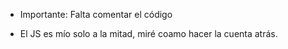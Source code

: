 * Importante: Falta comentar el código

* El JS es mío solo a la mitad, miré coamo hacer la cuenta atrás.

